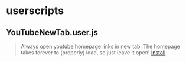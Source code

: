 # userscripts

## YouTubeNewTab.user.js
> Always open youtube homepage links in new tab. The homepage takes forever to (properly) load, so just leave it open!
[Install](YouTubeNewTab.user.js?raw=1)